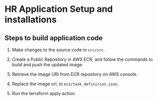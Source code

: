 # HR Application Setup and installations

## Steps to build application code


1. Make changes to the source code in ``src/src``.

2. Create a Public Repository in AWS ECR, and follow the commands to build and push the updated image.

3. Retrieve the image URI from ECR repository on AWS console.

4. Replace the image uri, in ``ecs/task_definition.json``.

5. Run the terraform apply action.